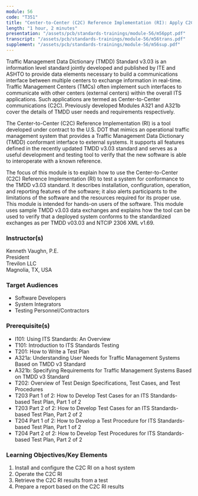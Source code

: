 ```yaml
---
module: 56
code: "T351"
title: "Center-to-Center (C2C) Reference Implementation (RI): Apply C2C Reference Implementation"
length: "1 hour, 2 minutes"
presentation: "/assets/pcb/standards-trainings/module-56/m56ppt.pdf"
transcript: "/assets/pcb/standards-trainings/module-56/m56trans.pdf"
supplement: "/assets/pcb/standards-trainings/module-56/m56sup.pdf"
---
```

Traffic Management Data Dictionary (TMDD) Standard v3.03 is an information level standard jointly developed and published by ITE and ASHTO to provide data elements necessary to build a communications interface between multiple centers to exchange information in real-time. Traffic Management Centers (TMCs) often implement such interfaces to communicate with other centers (external centers) within the overall ITS applications. Such applications are termed as Center-to-Center communications (C2C). Previously developed Modules A321 and A321b cover the details of TMDD user needs and requirements respectively.

The Center-to-Center (C2C) Reference Implementation (RI) is a tool developed under contract to the U.S. DOT that mimics an operational traffic management system that provides a Traffic Management Data Dictionary (TMDD) conformant interface to external systems. It supports all features defined in the recently updated TMDD v3.03 standard and serves as a useful development and testing tool to verify that the new software is able to interoperate with a known reference.

The focus of this module is to explain how to use the Center-to-Center (C2C) Reference Implementation (RI) to test a system for conformance to the TMDD v3.03 standard. It describes installation, configuration, operation, and reporting features of the software; it also alerts participants to the limitations of the software and the resources required for its proper use. This module is intended for hands-on users of the software. This module uses sample TMDD v3.03 data exchanges and explains how the tool can be used to verify that a deployed system conforms to the standardized exchanges as per TMDD v03.03 and NTCIP 2306 XML v1.69.

### Instructor(s)
Kenneth Vaughn, P.E.  
President  
Trevilon LLC  
Magnolia, TX, USA

### Target Audiences
*   Software Developers
*   System Integrators
*   Testing Personnel/Contractors

### Prerequisite(s)
*   I101: Using ITS Standards: An Overview
*   T101: Introduction to ITS Standards Testing
*   T201: How to Write a Test Plan
*   A321a: Understanding User Needs for Traffic Management Systems Based on TMDD v3 Standard
*   A321b: Specifying Requirements for Traffic Management Systems Based on TMDD v3 Standard
*   T202: Overview of Test Design Specifications, Test Cases, and Test Procedures
*   T203 Part 1 of 2: How to Develop Test Cases for an ITS Standards-based Test Plan, Part 1 of 2
*   T203 Part 2 of 2: How to Develop Test Cases for an ITS Standards-based Test Plan, Part 2 of 2
*   T204 Part 1 of 2: How to Develop a Test Procedure for ITS Standards-based Test Plan, Part 1 of 2
*   T204 Part 2 of 2: How to Develop Test Procedures for ITS Standards-based Test Plan, Part 2 of 2

### Learning Objectives/Key Elements
1.  Install and configure the C2C RI on a host system
2.  Operate the C2C RI
3.  Retrieve the C2C RI results from a test
4.  Prepare a report based on the C2C RI results